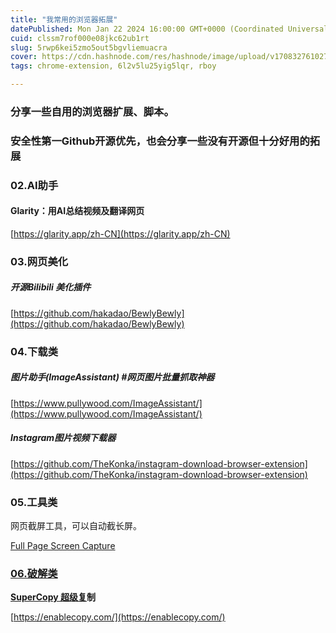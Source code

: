 ```yaml
---
title: "我常用的浏览器拓展"
datePublished: Mon Jan 22 2024 16:00:00 GMT+0000 (Coordinated Universal Time)
cuid: clssm7rof000e08jkc62ub1rt
slug: 5rwp6kei5zmo5out5bgvliemuacra
cover: https://cdn.hashnode.com/res/hashnode/image/upload/v1708327610278/48c55e28-943f-48b1-a801-770afe0261dc.webp
tags: chrome-extension, 6l2v5lu25yig5lqr, rboy

---
```


### **分享一些自用的浏览器扩展、脚本。**

### **安全性第一Github开源优先，也会分享一些没有开源但十分好用的拓展**

### **02.AI助手**

#### **Glarity：用AI总结视频及翻译网页**

[https://glarity.app/zh-CN](https://glarity.app/zh-CN)

### **03.网页美化**

##### **开源Bilibili 美化插件**

[https://github.com/hakadao/BewlyBewly](https://github.com/hakadao/BewlyBewly)

### **04.下载类**

##### **图片助手(ImageAssistant) #网页图片批量抓取神器**

[https://www.pullywood.com/ImageAssistant/](https://www.pullywood.com/ImageAssistant/)

##### **Instagram图片视频下载器**

[https://github.com/TheKonka/instagram-download-browser-extension](https://github.com/TheKonka/instagram-download-browser-extension)

### 05.工具类

网页截屏工具，可以自动截长屏。

[Full Page Screen Capture](https://chromewebstore.google.com/detail/gofullpage-full-page-scre/fdpohaocaechififmbbbbbknoalclacl)

### [**06.破解类**](https://chrome.google.com/webstore/detail/full-page-screen-capture/fdpohaocaechififmbbbbbknoalclacl)

[**SuperCopy 超级复**](https://chrome.google.com/webstore/detail/full-page-screen-capture/fdpohaocaechififmbbbbbknoalclacl)**制**

[https://enablecopy.com/](https://enablecopy.com/)